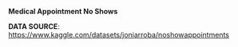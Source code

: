 **Medical Appointment No Shows**

**DATA SOURCE**: https://www.kaggle.com/datasets/joniarroba/noshowappointments
